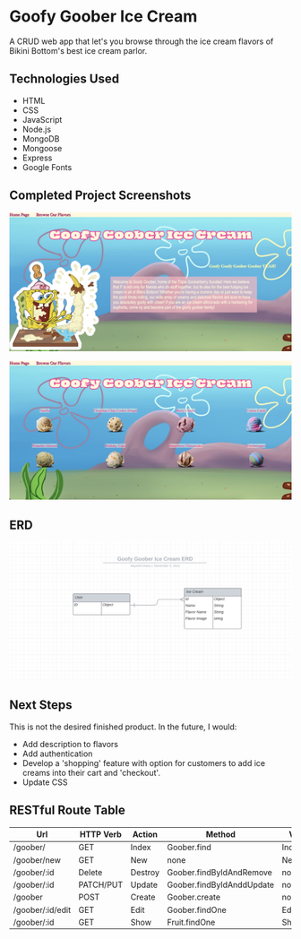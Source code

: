 # Goofy Goober Ice Cream

A CRUD web app that let's you browse through the ice cream flavors of Bikini Bottom's best ice cream parlor.

## Technologies Used

* HTML
* CSS
* JavaScript
* Node.js
* MongoDB
* Mongoose
* Express
* Google Fonts

## Completed Project Screenshots

![](Screen%20Shot%202022-11-02%20at%2011.20.40%20PM.png)

![](Screen%20Shot%202022-11-02%20at%2011.20.08%20PM.png)

## ERD
![](Screen%20Shot%202022-11-04%20at%2010.30.25%20PM.png)

## Next Steps

This is not the desired finished product. In the future, I would:

* Add description to flavors
* Add authentication
* Develop a 'shopping' feature with option for customers to add ice creams into their cart and 'checkout'.
* Update CSS

## RESTful Route Table

|    Url          |  HTTP Verb    |   Action    |   Method               | View |
| --------------- | ------------- | ------------|-------------           | --------------|
| /goober/        |    GET        |  Index      |  Goober.find            |    Index.jsx  |
|/goober/new      |    GET        |   New       |  none                  |    New.jsx    |
| /goober/:id     |    Delete     |  Destroy    |Goober.findByIdAndRemove |    none       |
| /goober/:id     |   PATCH/PUT   |  Update     |Goober.findByIdAnddUpdate|    none       |
| /goober         |   POST        |  Create     |Goober.create            |    none       |
| /goober/:id/edit|   GET         |  Edit       |Goober.findOne           |    Edit.jsx   |
| /goober/:id     |   GET         |  Show       |Fruit.findOne           |    Show.jsx   |